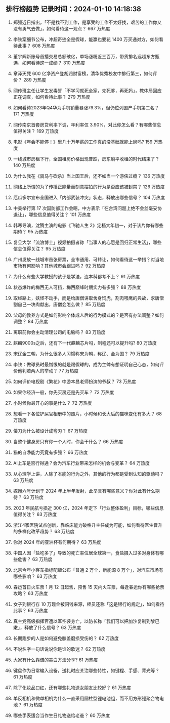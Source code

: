 
## 排行榜趋势 记录时间：2024-01-10 14:18:38
  
  1. 郑强近日指出，「不是找不到工作，是享受的工作不太好找，艰苦的工作你又没有勇气去做」，如何看待这一观点？ 667 万热度
    
  2. 李铁案细节公布，冲超奇迹全是假球，能赢也要花 1400 万买通对方，如何看待此事？ 608 万热度
    
  3. 董宇辉新账号首播交易总额破亿，单场涨粉近三百万，带货排名远超东方甄选，如何看待这一成绩？ 310 万热度
    
  4. 章泽天凭 600 亿净资产登胡润财富榜，清华优秀校友中排行第三，如何评价？ 289 万热度
    
  5. 网传班主任让学生发毒誓「不学习就死全家，先死爹，再死妈」，教体局回应正在调查，如何看待此事？ 279 万热度
    
  6. 如何看待2023年Q4华为手机销量暴涨79.3%，但仍位列国产手机第二名？ 171 万热度
    
  7. 网传南京首套房贷利率下调，年利率仅 3.90%，对此你怎么看？有哪些信息值得关注？ 169 万热度
    
  8. 电影《年会不能停！》里几十万年薪的工作真的没基础就能上岗吗? 159 万热度
    
  9. 一线城市房租下行，全国租房价格出现普跌，房东躺平收租的时代结束了？ 140 万热度
    
  10. 为什么我在《骑马与砍杀》当上国王后，还不如当一个游侠过瘾？ 136 万热度
    
  11. 网络上所谓的为了传播正能量而刻意摆拍的行为是否应该被封禁？ 126 万热度
    
  12. 厄瓜多尔宣布全国进入「内部武装冲突」状态，释放出哪些信号？ 104 万热度
    
  13. 中美举行第 17 次国防部工作会晤，中方表示「在台湾问题上绝不会丝毫妥协退让」，哪些信息值得关注？ 101 万热度
    
  14. 韩寒导演，沈腾主演的电影《飞驰人生 2》定档大年初一，对于该片你有哪些期待？ 95 万热度
    
  15. 复旦大学「流浪博士」视频拍摄者称「当事人的心愿是回归正常生活」，哪些信息值得关注？ 95 万热度
    
  16. 广州发放一线城市首张房票，全市通用、可转让，如何看待这一举措？对当地市场有何影响？其他城市会跟进吗？ 92 万热度
    
  17. 为什么有些大学教授的孩子是学渣，连本科都考不上？ 91 万热度
    
  18. 状态爆炸的梅西无人可挡，梅西巅峰时期实力有多强？ 88 万热度
    
  19. 取经路上，妖怪不动手，而是给唐僧讲取舍身饲虎，割肉喂鹰的典故，求唐僧割自己一块肉献出，唐僧会怎么做？ 85 万热度
    
  20. 父母的教养方式是如何影响个体成人后的行为模式的？是否有办法调整？如何调整？ 84 万热度
    
  21. 离职前你会主动清理公司的电脑吗？ 83 万热度
    
  22. 麒麟9000s之后，还有下一代麒麟芯片吗，制程还可以提升吗? 80 万热度
    
  23. 宋辽金三朝，为什么很多人习惯称宋为朝，称辽、金为国？ 79 万热度
    
  24. 李铁：做球员时最憎恨的就是踢假球的，成为主帅有想证明自己心态，如何评价他判若两人的举动？ 77 万热度
    
  25. 如何评价电视剧《繁花》中游本昌老师扮演的爷叔？ 73 万热度
    
  26. 如果你经济一般，你先买房还是先买车？ 72 万热度
    
  27. 小时候你最开心的事是什么？ 72 万热度
    
  28. 想看一下各位铲屎官相册中的照片，小时候和长大后的猫咪变化有多大？ 68 万热度
    
  29. 倭刀为什么被设计成弯刃？ 67 万热度
    
  30. 当整个健身房只有你一个人时，你会干什么？ 66 万热度
    
  31. 猫的自净能力究竟有多强？ 66 万热度
    
  32. AI上车是否行得通？会为汽车行业带来怎样的机会与变革？ 64 万热度
    
  33. 从心理学上讲，人除了本能的行为之外，其他的行为都是受到认知的驱动吗？ 63 万热度
    
  34. 嫦娥六号计划于 2024 年上半年发射，此举具有哪些意义？你对此有什么期待？ 63 万热度
    
  35. 2023 年民航亏损近 300 亿，2024 年定下「行业整体盈利」目标，哪些信息值得关注？ 63 万热度
    
  36. 浙江4家医院试点创新，靠临床能力破格升主任成为可能，如何看待医生晋升的多样化改革趋势？ 63 万热度
    
  37. 你对 2024 年的亚洲杯有何期待？ 63 万热度
    
  38. 中国人因「盐吃多了」导致的死亡率位居全球第一，食盐摄入过多对身体有哪些危害？ 63 万热度
    
  39. 北京今年小客车指标配额公布「普通 2 万个，新能源 8 万个」，对汽车市场有哪些影响？ 63 万热度
    
  40. 春运首日火车票 1 月 12 日起售，预售 15 天内火车票，每逢春运你有哪些抢票攻略？ 63 万热度
    
  41. 女子到银行存 10 万现金被问钱来源，柜员还称「这是银行的规定」，如何看待此事？ 63 万热度
    
  42. 真主党高级指挥官遭以军空袭身亡，以防长称「我们可以把加沙复制到黎巴嫩」，释放了什么信号？ 63 万热度
    
  43. 长期跑步的人是如何避免膝盖磨损受伤的？ 62 万热度
    
  44. 不说名字一句话说说你是谁的歌迷？ 62 万热度
    
  45. 大家有什么靠谱的美白方法分享? 61 万热度
    
  46. 键盘作为日常输入设备，送礼时应关注哪些特性，如键程、手感、背光等？ 61 万热度
    
  47. 除了化妆品口红，还有哪些礼物送女朋友比较好？ 61 万热度
    
  48. 单反相机和微单相机为什么一直采用圆柱型锂电池组，而不用方形锂聚合物电池？ 61 万热度
    
  49. 哪些手表适合当作生日礼物送给老爸？ 60 万热度
    